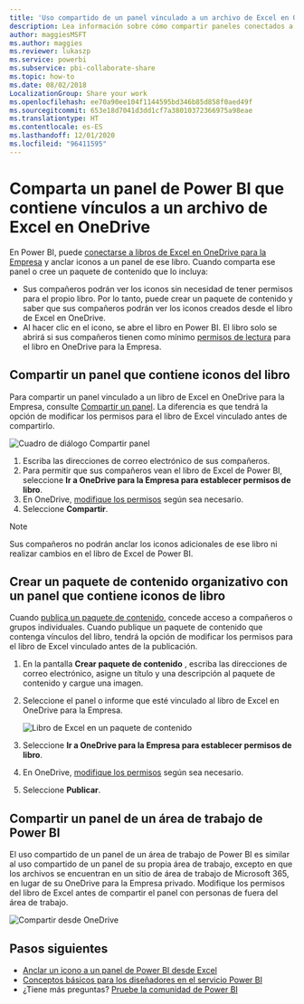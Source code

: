 ```yaml
---
title: 'Uso compartido de un panel vinculado a un archivo de Excel en OneDrive: Power BI'
description: Lea información sobre cómo compartir paneles conectados a un libro de Excel en OneDrive para la Empresa con iconos anclados desde ese libro.
author: maggiesMSFT
ms.author: maggies
ms.reviewer: lukaszp
ms.service: powerbi
ms.subservice: pbi-collaborate-share
ms.topic: how-to
ms.date: 08/02/2018
LocalizationGroup: Share your work
ms.openlocfilehash: ee70a90ee104f1144595bd346b85d858f0aed49f
ms.sourcegitcommit: 653e18d7041d3dd1cf7a38010372366975a98eae
ms.translationtype: HT
ms.contentlocale: es-ES
ms.lasthandoff: 12/01/2020
ms.locfileid: "96411595"
---
```

# <a name="share-a-power-bi-dashboard-that-links-to-an-excel-file-in-onedrive"></a>Comparta un panel de Power BI que contiene vínculos a un archivo de Excel en OneDrive
En Power BI, puede [conectarse a libros de Excel en OneDrive para la Empresa](../connect-data/service-excel-workbook-files.md) y anclar iconos a un panel de ese libro. Cuando comparta ese panel o cree un paquete de contenido que lo incluya:

* Sus compañeros podrán ver los iconos sin necesidad de tener permisos para el propio libro. Por lo tanto, puede crear un paquete de contenido y saber que sus compañeros podrán ver los iconos creados desde el libro de Excel en OneDrive.
* Al hacer clic en el icono, se abre el libro en Power BI. El libro solo se abrirá si sus compañeros tienen como mínimo [permisos de lectura](https://support.office.com/article/Share-documents-or-folders-in-Office-365-1fe37332-0f9a-4719-970e-d2578da4941c) para el libro en OneDrive para la Empresa.

## <a name="share-a-dashboard-that-contains-workbook-tiles"></a>Compartir un panel que contiene iconos del libro
Para compartir un panel vinculado a un libro de Excel en OneDrive para la Empresa, consulte [Compartir un panel](service-share-dashboards.md). La diferencia es que tendrá la opción de modificar los permisos para el libro de Excel vinculado antes de compartirlo.

  ![Cuadro de diálogo Compartir panel](media/service-share-dashboard-that-links-to-excel-onedrive/pbi_share_workbk.png)

1. Escriba las direcciones de correo electrónico de sus compañeros.
2. Para permitir que sus compañeros vean el libro de Excel de Power BI, seleccione **Ir a OneDrive para la Empresa para establecer permisos de libro**.
3. En OneDrive, [modifique los permisos](https://support.office.com/article/Share-files-and-folders-and-change-permissions-9fcc2f7d-de0c-4cec-93b0-a82024800c07) según sea necesario.
4. Seleccione **Compartir**.

>[!NOTE]
>Sus compañeros no podrán anclar los iconos adicionales de ese libro ni realizar cambios en el libro de Excel de Power BI.
> 
> 

## <a name="create-an-organizational-content-pack-with-a-dashboard-that-contains-workbook-tiles"></a>Crear un paquete de contenido organizativo con un panel que contiene iconos de libro
Cuando [publica un paquete de contenido](service-organizational-content-pack-create-and-publish.md), concede acceso a compañeros o grupos individuales. Cuando publique un paquete de contenido que contenga vínculos del libro, tendrá la opción de modificar los permisos para el libro de Excel vinculado antes de la publicación.

1. En la pantalla **Crear paquete de contenido** , escriba las direcciones de correo electrónico, asigne un título y una descripción al paquete de contenido y cargue una imagen.
2. Seleccione el panel o informe que esté vinculado al libro de Excel en OneDrive para la Empresa.
   
    ![Libro de Excel en un paquete de contenido](media/service-share-dashboard-that-links-to-excel-onedrive/pbi_contpack_workbk.png)
3. Seleccione **Ir a OneDrive para la Empresa para establecer permisos de libro**.
4. En OneDrive, [modifique los permisos](https://support.office.com/article/Share-files-and-folders-and-change-permissions-9fcc2f7d-de0c-4cec-93b0-a82024800c07) según sea necesario.
5. Seleccione **Publicar**.

## <a name="share-a-dashboard-from-a-power-bi-workspace"></a>Compartir un panel de un área de trabajo de Power BI
El uso compartido de un panel de un área de trabajo de Power BI es similar al uso compartido de un panel de su propia área de trabajo, excepto en que los archivos se encuentran en un sitio de área de trabajo de Microsoft 365, en lugar de su OneDrive para la Empresa privado. Modifique los permisos del libro de Excel antes de compartir el panel con personas de fuera del área de trabajo.

![Compartir desde OneDrive](media/service-share-dashboard-that-links-to-excel-onedrive/pbi_onedriveshare.png)

## <a name="next-steps"></a>Pasos siguientes
* [Anclar un icono a un panel de Power BI desde Excel](../create-reports/service-dashboard-pin-tile-from-excel.md)
* [Conceptos básicos para los diseñadores en el servicio Power BI](../fundamentals/service-basic-concepts.md)
* ¿Tiene más preguntas? [Pruebe la comunidad de Power BI](https://community.powerbi.com/)
